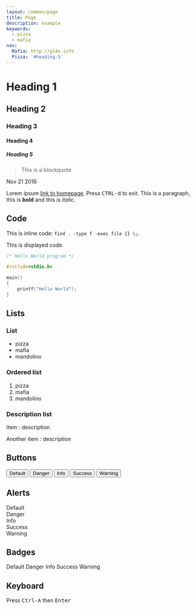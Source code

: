 ```yaml
---
layout: common/page
title: Page
description: example
keywords:
  - pizza
  - mafia
nav:
  Mafia: http://g14n.info
  Pizza: '#heading-5'
---
```


# Heading 1

## Heading 2

### Heading 3

#### Heading 4

##### Heading 5

> This is a blockquote

<time datetime="2016-11-21" class="badge">Nov 21 2016</time>

Lorem ipsum [link to homepage](http://g14n.info). Press <kbd>CTRL-d</kbd> to exit.
This is a paragraph, this is **bold** and this *is italic*.

## Code

This is inline code: `find . -type f -exec file {} \;`.

This is displayed code.

```c
/* Hello World program */

#include<stdio.h>

main()
{
    printf("Hello World");
}
```

## Lists

### List

* pizza
* mafia
* mandolino

### Ordered list

1. pizza
2. mafia
3. mandolino

### Description list

Item
: description

Another item
: description

## Buttons

<button>Default</button>
<button class="danger">Danger</button>
<button class="info">Info</button>
<button class="success">Success</button>
<button class="warning">Warning</button>

## Alerts

<div class="alert">Default</div>
<div class="alert danger">Danger</div>
<div class="alert info">Info</div>
<div class="alert success">Success</div>
<div class="alert warning">Warning</div>

## Badges

<span class="badge">Default</span>
<span class="badge danger">Danger</span>
<span class="badge info">Info</span>
<span class="badge success">Success</span>
<span class="badge warning">Warning</span>

## Keyboard

Press <kbd>Ctrl-A</kbd> then <kbd>Enter</kbd>

